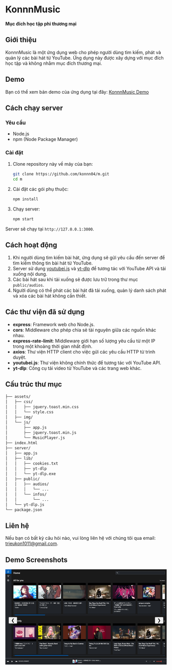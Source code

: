 # KonnnMusic

**Mục đích học tập phi thương mại**

## Giới thiệu

KonnnMusic là một ứng dụng web cho phép người dùng tìm kiếm, phát và quản lý các bài hát từ YouTube. Ứng dụng này được xây dựng với mục đích học tập và không nhằm mục đích thương mại.

## Demo

Bạn có thể xem bản demo của ứng dụng tại đây: [KonnnMusic Demo](https://konnn04.github.io/m/)

## Cách chạy server

### Yêu cầu

- Node.js
- npm (Node Package Manager)

### Cài đặt

1. Clone repository này về máy của bạn:
    ```sh
    git clone https://github.com/konnn04/m.git
    cd m
    ```

2. Cài đặt các gói phụ thuộc:
    ```sh
    npm install
    ```

3. Chạy server:
    ```sh
    npm start
    ```

Server sẽ chạy tại `http://127.0.0.1:3000`.

## Cách hoạt động

1. Khi người dùng tìm kiếm bài hát, ứng dụng sẽ gửi yêu cầu đến server để tìm kiếm thông tin bài hát từ YouTube.
2. Server sử dụng [youtubei.js](https://github.com/LuanRT/YouTube.js) và [yt-dlp](http://_vscodecontentref_/1) để tương tác với YouTube API và tải xuống nội dung.
3. Các bài hát sau khi tải xuống sẽ được lưu trữ trong thư mục `public/audios`.
4. Người dùng có thể phát các bài hát đã tải xuống, quản lý danh sách phát và xóa các bài hát không cần thiết.

## Các thư viện đã sử dụng

- **express**: Framework web cho Node.js.
- **cors**: Middleware cho phép chia sẻ tài nguyên giữa các nguồn khác nhau.
- **express-rate-limit**: Middleware giới hạn số lượng yêu cầu từ một IP trong một khoảng thời gian nhất định.
- **axios**: Thư viện HTTP client cho việc gửi các yêu cầu HTTP từ trình duyệt.
- **youtubei.js**: Thư viện không chính thức để tương tác với YouTube API.
- **yt-dlp**: Công cụ tải video từ YouTube và các trang web khác.

## Cấu trúc thư mục
```
├── assets/
│   ├── css/
│   │   ├── jquery.toast.min.css
│   │   └── style.css
│   ├── img/
│   └── js/
│       ├── app.js
│       ├── jquery.toast.min.js
│       └── MusicPlayer.js
├── index.html
├── server/
│   ├── app.js
│   ├── lib/
│   │   ├── cookies.txt
│   │   ├── yt-dlp
│   │   └── yt-dlp.exe
│   ├── public/
│   │   ├── audios/
│   │   │   └── ...
│   │   └── infos/
│   │       └── ...
│   └── yt-dlp.js
└── package.json
```
## Liên hệ

Nếu bạn có bất kỳ câu hỏi nào, vui lòng liên hệ với chúng tôi qua email: [trieukon1011@gmail.com](mailto:trieukon1011@gmail.com]).


## Demo Screenshots

<div class="slider" style="overflow:hidden; position:relative; width:100%; max-width:800px; margin:0 auto;">
    <div class="slides" style="display:flex; transition:transform 0.5s ease;">
        <img src="./screenshots/home.jpg" alt="Home Screen" style="width:100%; flex-shrink:0;">
        <img src="./screenshots/player1.jpg" alt="Player Screen" style="width:100%; flex-shrink:0;">
        <img src="./screenshots/player2.jpg" alt="Playlist Screen" style="width:100%; flex-shrink:0;">
        <img src="./screenshots/searching.jpg" alt="Searching Screen" style="width:100%; flex-shrink:0;">
        <img src="./screenshots/mobile.jpg" alt="Mobile Screen" style="width:100%; flex-shrink:0;">
    </div>
    <button onclick="prevSlide()" style="position:absolute; left:10px; top:50%;">&#10094;</button>
    <button onclick="nextSlide()" style="position:absolute; right:10px; top:50%;">&#10095;</button>
</div>

<script>
let slideIndex = 0;
const slides = document.querySelector('.slides');

function showSlide(n) {
    slideIndex = n;
    slides.style.transform = `translateX(-${slideIndex * 100}%)`;
}

function nextSlide() {
    slideIndex = (slideIndex + 1) % 3;
    showSlide(slideIndex);
}

function prevSlide() {
    slideIndex = (slideIndex - 1 + 3) % 3;
    showSlide(slideIndex);
}
</script>
